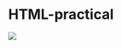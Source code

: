 # HTML-practical
<a href="https://github.com/PranavPatil-45/HTML-practical"><img src="Screenshot 2024-10-24 100530"></a>
